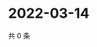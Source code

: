 # 2022-03-14

共 0 条

<!-- BEGIN WEIBO -->
<!-- 最后更新时间 Mon Mar 14 2022 23:01:00 GMT+0800 (China Standard Time) -->

<!-- END WEIBO -->
